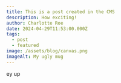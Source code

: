 ```yaml
---
title: This is a post created in the CMS
description: How exciting!
author: Charlotte Roe
date: 2024-04-29T11:53:00.000Z
tags:
  - post
  - featured
image: /assets/blog/canvas.png
imageAlt: My ugly mug
---
```

ey up
